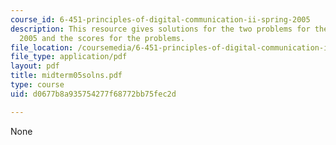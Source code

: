 ```yaml
---
course_id: 6-451-principles-of-digital-communication-ii-spring-2005
description: This resource gives solutions for the two problems for the midterm exam
  2005 and the scores for the problems.
file_location: /coursemedia/6-451-principles-of-digital-communication-ii-spring-2005/d0677b8a935754277f68772bb75fec2d_midterm05solns.pdf
file_type: application/pdf
layout: pdf
title: midterm05solns.pdf
type: course
uid: d0677b8a935754277f68772bb75fec2d

---
```

None